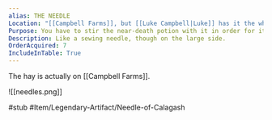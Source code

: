 ```yaml
---
alias: THE NEEDLE
Location: "[[Campbell Farms]], but [[Luke Campbell|Luke]] has it the whole time, unbeknownst to him."
Purpose: You have to stir the near-death potion with it in order for it to work?
Description: Like a sewing needle, though on the large side.
OrderAcquired: 7
IncludeInTable: True
---
```


The hay is actually on [[Campbell Farms]].

![[needles.png]]

#stub #Item/Legendary-Artifact/Needle-of-Calagash  